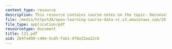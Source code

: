 ```yaml
---
content_type: resource
description: This resource contains course notes on the topic- Deconvolution I.
file: /media/https%3A/open-learning-course-data-rc.s3.amazonaws.com/20-482j-foundations-of-algorithms-and-computational-techniques-in-systems-biology-spring-2006/264fa400c40e5cd5fab14fda32aa22c6_l21.pdf
file_type: application/pdf
resourcetype: Document
title: l21.pdf
uid: 264fa400-c40e-5cd5-fab1-4fda32aa22c6
---
```

